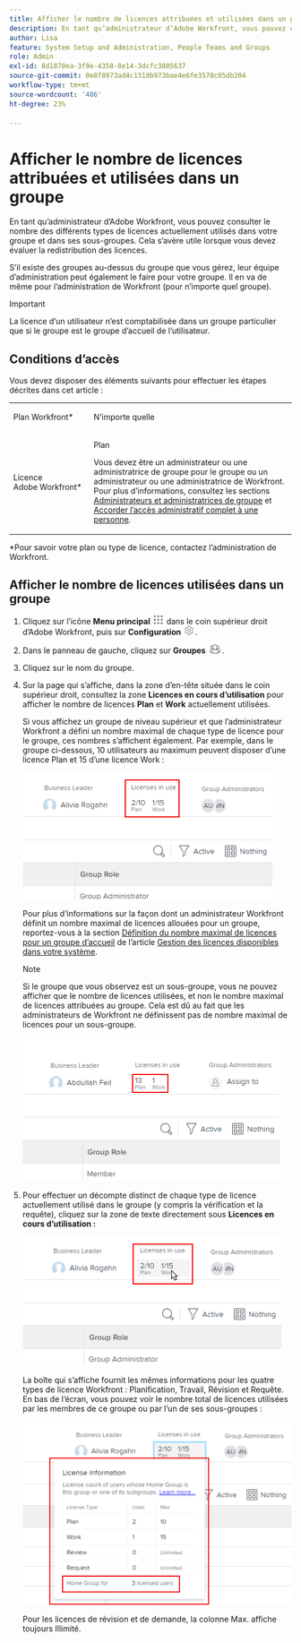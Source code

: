 ```yaml
---
title: Afficher le nombre de licences attribuées et utilisées dans un groupe
description: En tant qu’administrateur d’Adobe Workfront, vous pouvez consulter le nombre des différents types de licences actuellement utilisés dans votre groupe et dans ses sous-groupes. Cela s’avère utile lorsque vous devez évaluer la redistribution des licences.
author: Lisa
feature: System Setup and Administration, People Teams and Groups
role: Admin
exl-id: 8d1870ea-3f9e-4358-8e14-3dcfc3805637
source-git-commit: 0e8f8973ad4c1310b973bae4e6fe3578c05db204
workflow-type: tm+mt
source-wordcount: '486'
ht-degree: 23%

---
```


# Afficher le nombre de licences attribuées et utilisées dans un groupe

En tant qu’administrateur d’Adobe Workfront, vous pouvez consulter le nombre des différents types de licences actuellement utilisés dans votre groupe et dans ses sous-groupes. Cela s’avère utile lorsque vous devez évaluer la redistribution des licences.

S’il existe des groupes au-dessus du groupe que vous gérez, leur équipe d’administration peut également le faire pour votre groupe. Il en va de même pour l’administration de Workfront (pour n’importe quel groupe).

>[!IMPORTANT]
>
>La licence d’un utilisateur n’est comptabilisée dans un groupe particulier que si le groupe est le groupe d’accueil de l’utilisateur.

## Conditions d’accès

Vous devez disposer des éléments suivants pour effectuer les étapes décrites dans cet article :

<table style="table-layout:auto"> 
 <col> 
 <col> 
 <tbody> 
  <tr> 
   <td role="rowheader">Plan Workfront*</td> 
   <td> <p>N’importe quelle</p> </td> 
  </tr> 
  <tr> 
   <td role="rowheader">Licence Adobe Workfront*</td> 
   <td> <p>Plan </p> <p>Vous devez être un administrateur ou une administratrice de groupe pour le groupe ou un administrateur ou une administratrice de Workfront. Pour plus d’informations, consultez les sections <a href="../../../administration-and-setup/manage-groups/group-roles/group-administrators.md" class="MCXref xref">Administrateurs et administratrices de groupe</a> et <a href="../../../administration-and-setup/add-users/configure-and-grant-access/grant-a-user-full-administrative-access.md" class="MCXref xref">Accorder l’accès administratif complet à une personne</a>.</p> </td> 
  </tr> 
 </tbody> 
</table>

&#42;Pour savoir votre plan ou type de licence, contactez l’administration de Workfront.

## Afficher le nombre de licences utilisées dans un groupe

1. Cliquez sur l’icône **Menu principal** ![](assets/main-menu-icon.png) dans le coin supérieur droit d’Adobe Workfront, puis sur **Configuration** ![](assets/gear-icon-settings.png).

1. Dans le panneau de gauche, cliquez sur **Groupes** ![](assets/groups-icon.png).

1. Cliquez sur le nom du groupe.
1. Sur la page qui s’affiche, dans la zone d’en-tête située dans le coin supérieur droit, consultez la zone **Licences en cours d’utilisation** pour afficher le nombre de licences **Plan** et **Work** actuellement utilisées.

   Si vous affichez un groupe de niveau supérieur et que l’administrateur Workfront a défini un nombre maximal de chaque type de licence pour le groupe, ces nombres s’affichent également. Par exemple, dans le groupe ci-dessous, 10 utilisateurs au maximum peuvent disposer d’une licence Plan et 15 d’une licence Work :

   ![](assets/licenses-used-allocated.png)

   Pour plus d’informations sur la façon dont un administrateur Workfront définit un nombre maximal de licences allouées pour un groupe, reportez-vous à la section [Définition du nombre maximal de licences pour un groupe d’accueil](../../../administration-and-setup/get-started-wf-administration/manage-available-licenses-in-your-system.md#set) de l’article [Gestion des licences disponibles dans votre système](../../../administration-and-setup/get-started-wf-administration/manage-available-licenses-in-your-system.md).

   >[!NOTE]
   >
   >Si le groupe que vous observez est un sous-groupe, vous ne pouvez afficher que le nombre de licences utilisées, et non le nombre maximal de licences attribuées au groupe. Cela est dû au fait que les administrateurs de Workfront ne définissent pas de nombre maximal de licences pour un sous-groupe.
   >
   >![](assets/subgroup-used-licenses-only.png)
   >

1. Pour effectuer un décompte distinct de chaque type de licence actuellement utilisé dans le groupe (y compris la vérification et la requête), cliquez sur la zone de texte directement sous **Licences en cours d’utilisation :**

   ![](assets/click-text-to-see-more.png)

   La boîte qui s’affiche fournit les mêmes informations pour les quatre types de licence Workfront : Planification, Travail, Révision et Requête. En bas de l’écran, vous pouvez voir le nombre total de licences utilisées par les membres de ce groupe ou par l’un de ses sous-groupes :

   ![](assets/more-license-info.png)

   Pour les licences de révision et de demande, la colonne Max. affiche toujours Illimité.
